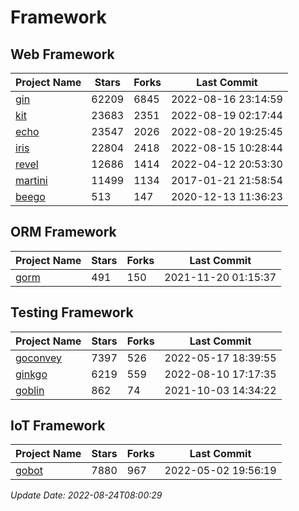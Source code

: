 # Framework

## Web Framework
| Project Name | Stars | Forks | Last Commit |
| ------------ | ----- | ----- | ----------- |
| [gin](https://github.com/gin-gonic/gin) | 62209 | 6845 | 2022-08-16 23:14:59 |
| [kit](https://github.com/go-kit/kit) | 23683 | 2351 | 2022-08-19 02:17:44 |
| [echo](https://github.com/labstack/echo) | 23547 | 2026 | 2022-08-20 19:25:45 |
| [iris](https://github.com/kataras/iris) | 22804 | 2418 | 2022-08-15 10:28:44 |
| [revel](https://github.com/revel/revel) | 12686 | 1414 | 2022-04-12 20:53:30 |
| [martini](https://github.com/go-martini/martini) | 11499 | 1134 | 2017-01-21 21:58:54 |
| [beego](https://github.com/astaxie/beego) | 513 | 147 | 2020-12-13 11:36:23 |

## ORM Framework
| Project Name | Stars | Forks | Last Commit |
| ------------ | ----- | ----- | ----------- |
| [gorm](https://github.com/jinzhu/gorm) | 491 | 150 | 2021-11-20 01:15:37 |

## Testing Framework
| Project Name | Stars | Forks | Last Commit |
| ------------ | ----- | ----- | ----------- |
| [goconvey](https://github.com/smartystreets/goconvey) | 7397 | 526 | 2022-05-17 18:39:55 |
| [ginkgo](https://github.com/onsi/ginkgo) | 6219 | 559 | 2022-08-10 17:17:35 |
| [goblin](https://github.com/franela/goblin) | 862 | 74 | 2021-10-03 14:34:22 |

## IoT Framework
| Project Name | Stars | Forks | Last Commit |
| ------------ | ----- | ----- | ----------- |
| [gobot](https://github.com/hybridgroup/gobot) | 7880 | 967 | 2022-05-02 19:56:19 |

*Update Date: 2022-08-24T08:00:29*